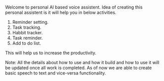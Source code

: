  Welcome to personal AI based voice assistent. Idea of creating this personal assistent is it will help you in below activities.

 1. Reminder setting.
 2. Task tracking.
 3. Habbit tracker.
 4. Task reminder.
 5. Add to do list.

 This will help us to increase the productivity.


 Note: All the details about how to use and how it build and how to use it will be updated once all work is completed.
 As of now we are able to create basic speech to text and vice-versa functionality.

 